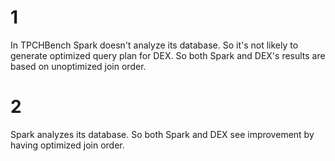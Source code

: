 # 1
In TPCHBench Spark doesn't analyze its database.  So it's not likely to generate optimized query plan for DEX.  So both Spark and DEX's results are based on unoptimized join order.

# 2
Spark analyzes its database.  So both Spark and DEX see improvement by having optimized join order.

